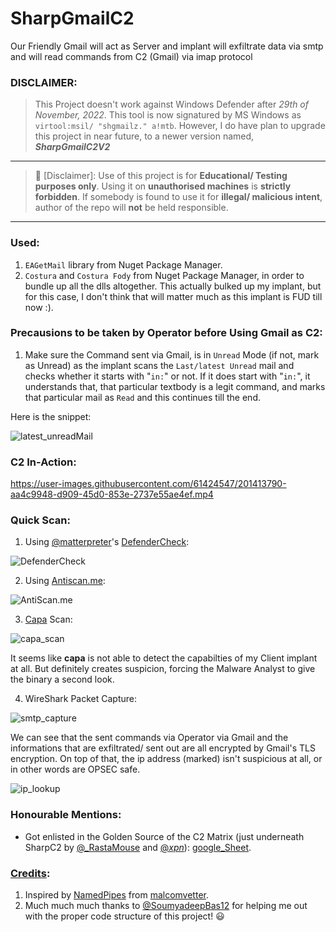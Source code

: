 # SharpGmailC2

Our Friendly Gmail will act as Server and implant will exfiltrate data via smtp and will read commands from C2 (Gmail) via imap protocol

### DISCLAIMER:
> This Project doesn't work against Windows Defender after _29th of November, 2022_. This tool is now signatured by MS Windows as `virtool:msil/ "shgmailz." a!mtb`. However, I do have plan to upgrade this project in near future, to a newer version named, ***SharpGmailC2V2***

---
> :no_entry_sign: [Disclaimer]: Use of this project is for **Educational/ Testing purposes only**. Using it on **unauthorised machines** is **strictly forbidden**. If somebody is found to use it for **illegal/ malicious intent**, author of the repo will **not** be held responsible.
---

### Used:

1. `EAGetMail` library from Nuget Package Manager.
2. `Costura` and `Costura Fody` from Nuget Package Manager, in order to bundle up all the dlls altogether. This actually bulked up my implant, but for this case, I don't think that will matter much as this implant is FUD till now :).

### Precausions to be taken by Operator before Using Gmail as C2:

1. Make sure the Command sent via Gmail, is in `Unread` Mode (if not, mark as Unread) as the implant scans the `Last/latest Unread` mail and checks whether it starts with "`in:`" or not. If it does start with "`in:`", it understands that, that particular textbody is a legit command, and marks that particular mail as `Read` and this continues till the end.

Here is the snippet:

![latest_unreadMail](https://github.com/reveng007/SharpGmailC2/blob/main/img/latest_unreadMail.PNG)

### C2 In-Action:

https://user-images.githubusercontent.com/61424547/201413790-aa4c9948-d909-45d0-853e-2737e55ae4ef.mp4

### Quick Scan:

1. Using [@matterpreter](https://twitter.com/matterpreter)'s [DefenderCheck](https://github.com/matterpreter/DefenderCheck):

![DefenderCheck](https://github.com/reveng007/SharpGmailC2/blob/main/img/DefenderCheck.PNG)

2. Using [Antiscan.me](https://antiscan.me/):

![AntiScan.me](https://github.com/reveng007/SharpGmailC2/blob/main/img/AntiScan.me.PNG)

3. [Capa](https://github.com/mandiant/capa) Scan:

![capa_scan](https://github.com/reveng007/SharpGmailC2/blob/main/img/capa_scan.PNG)

It seems like **capa** is not able to detect the capabilties of my Client implant at all. But definitely creates suspicion, forcing the Malware Analyst to give the binary a second look.

4. WireShark Packet Capture:

![smtp_capture](https://github.com/reveng007/SharpGmailC2/blob/main/img/smtp_capture.PNG)

We can see that the sent commands via Operator via Gmail and the informations that are exfiltrated/ sent out are all encrypted by Gmail's TLS encryption. On top of that, the ip address (marked) isn't suspicious at all, or in other words are OPSEC safe.

![ip_lookup](https://github.com/reveng007/SharpGmailC2/blob/main/img/ip_lookup.PNG)

### Honourable Mentions:
- Got enlisted in the Golden Source of the C2 Matrix (just underneath SharpC2 by [@_RastaMouse](https://twitter.com/_RastaMouse) and [@_xpn_](https://twitter.com/_xpn_)): [google_Sheet](https://docs.google.com/spreadsheets/d/1b4mUxa6cDQuTV2BPC6aA-GR4zGZi0ooPYtBe4IgPsSc/edit#gid=0).

### <ins>Credits</ins>:

1. Inspired by [NamedPipes](https://github.com/malcomvetter/NamedPipes) from [malcomvetter](https://www.linkedin.com/in/malcomvetter/).
2. Much much much thanks to [@SoumyadeepBas12](https://twitter.com/SoumyadeepBas12) for helping me out with the proper code structure of this project! :smiley:


